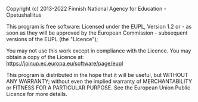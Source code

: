 Copyright (c) 2013-2022 Finnish National Agency for Education - Opetushallitus

This program is free software:  Licensed under the EUPL, Version 1.2 or - as
soon as they will be approved by the European Commission - subsequent versions
of the EUPL (the "Licence");

You may not use this work except in compliance with the Licence.
You may obtain a copy of the Licence at: https://joinup.ec.europa.eu/software/page/eupl

This program is distributed in the hope that it will be useful,
but WITHOUT ANY WARRANTY; without even the implied warranty of
MERCHANTABILITY or FITNESS FOR A PARTICULAR PURPOSE.  See the
European Union Public Licence for more details.